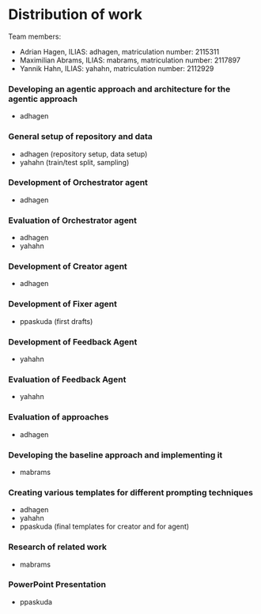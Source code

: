 # Distribution of work
Team members:
- Adrian Hagen, ILIAS: adhagen, matriculation number: 2115311
- Maximilian Abrams, ILIAS: mabrams, matriculation number: 2117897
- Yannik Hahn, ILIAS: yahahn, matriculation number: 2112929

### Developing an agentic approach and architecture for the agentic approach
- adhagen

### General setup of repository and data
- adhagen (repository setup, data setup)
- yahahn (train/test split, sampling)

### Development of Orchestrator agent
- adhagen

### Evaluation of Orchestrator agent
- adhagen
- yahahn

### Development of Creator agent
- adhagen

### Development of Fixer agent
- ppaskuda (first drafts)

### Development of Feedback Agent
- yahahn

### Evaluation of Feedback Agent
- yahahn

### Evaluation of approaches
- adhagen

### Developing the baseline approach and implementing it
- mabrams

### Creating various templates for different prompting techniques
- adhagen
- yahahn
- ppaskuda (final templates for creator and for agent)

### Research of related work
- mabrams

### PowerPoint Presentation
- ppaskuda 

